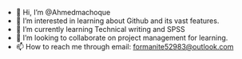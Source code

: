 - 👋 Hi, I’m @Ahmedmachoque
- 👀 I’m interested in learning about Github and its vast features.
- 🌱 I’m currently learning Technical writing and SPSS
- 💞️ I’m looking to collaborate on project management for learning.
- 📫 How to reach me through email: formanite52983@outlook.com

<!---
Ahmedmachoque/Ahmedmachoque is a ✨ special ✨ repository because its `README.md` (this file) appears on your GitHub profile.
You can click the Preview link to take a look at your changes.
--->
